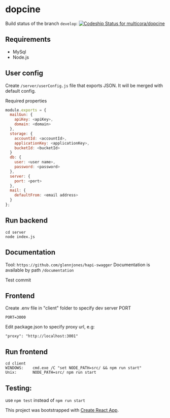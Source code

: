 # dopcine

Build status of the branch `develop`: [ ![Codeship Status for multicora/dopcine](https://app.codeship.com/projects/171a1cc0-3500-0135-8a2f-6aba2a7fe52d/status?branch=develop)](https://app.codeship.com/projects/227004)

## Requirements
* MySql
* Node.js

## User config
Create `/server/userConfig.js` file that exports JSON. It will be merged with default config.

Required properties
```javascript
module.exports = {
  mailGun: {
    apiKey: <apiKey>,
    domain: <domain>
  },
  storage: {
    accountId: <accountId>,
    applicationKey: <applicationKey>,
    bucketId: <bucketId>
  }
  db: {
    user: <user name>,
    password: <password>
  },
  server: {
    port: <port>
  },
  mail: {
    defaultFrom: <email address>
  }
};
```

## Run backend
```
cd server
node index.js
```

## Documentation
Tool: `https://github.com/glennjones/hapi-swagger`
Documentation is available by path `/documentation`

Test commit

## Frontend

Create .env file in "client" folder to specify dev server PORT

```
PORT=3000
```
Edit package.json to specify proxy url, e.g:

```
"proxy": "http://localhost:3001"
```

## Run frontend

```
cd client
WINDOWS:    cmd.exe /C "set NODE_PATH=src/ && npm run start"
Unix:       NODE_PATH=src/ npm run start
```

## Testing:

use ```npm test``` instead of ```npm run start```


This project was bootstrapped with [Create React App](https://github.com/facebookincubator/create-react-app).

